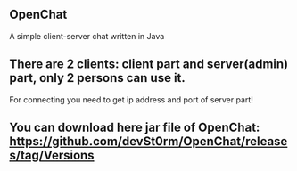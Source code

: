 ## OpenChat
A simple client-server chat written in Java
## There are 2 clients: client part and server(admin) part, only 2 persons can use it.
For connecting you need to get ip address and port of server part!
## You can download here jar file of OpenChat: https://github.com/devSt0rm/OpenChat/releases/tag/Versions 
